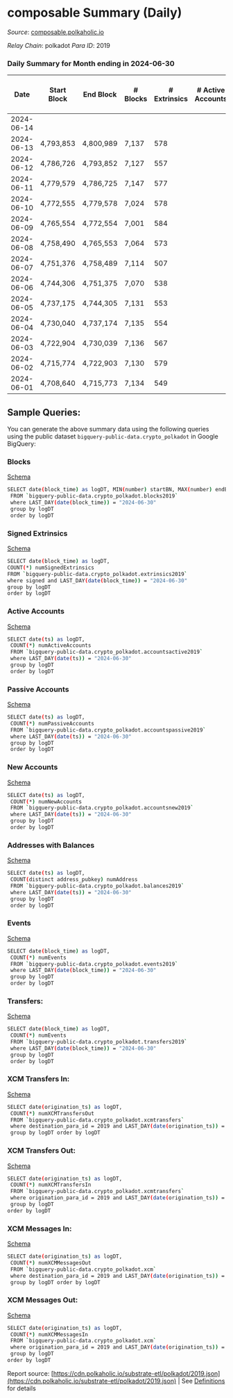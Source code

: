 # composable Summary (Daily)

_Source_: [composable.polkaholic.io](https://composable.polkaholic.io)

*Relay Chain*: polkadot
*Para ID*: 2019



### Daily Summary for Month ending in 2024-06-30


| Date    | Start Block | End Block | # Blocks | # Extrinsics | # Active Accounts | # Passive Accounts | # New Accounts | # Addresses | # Events  | # Transfers ($USD) | # XCM Transfers In ($USD) | # XCM Transfers Out ($USD) | # XCM In | # XCM Out | Issues |
|---------|-------------|-----------|----------|--------------|-------------------|--------------------|----------------|-------------|-----------|--------------------|---------------------------|----------------------------|----------|-----------|--------|
| 2024-06-14 |  |  |  |  |  |  |  |  |  |   |   |   |  |  |  |
| 2024-06-13 | 4,793,853 | 4,800,989 | 7,137 | 578 |  |  |  |  | 26,015 | 7,146  |   |   |  |  |  |
| 2024-06-12 | 4,786,726 | 4,793,852 | 7,127 | 557 |  |  |  | 46 | 25,785 | 7,134  |   |   |  |  |  |
| 2024-06-11 | 4,779,579 | 4,786,725 | 7,147 | 577 |  |  |  | 46 | 26,021 | 7,156  |   |   |  |  |  |
| 2024-06-10 | 4,772,555 | 4,779,578 | 7,024 | 578 |  |  |  | 46 | 25,640 | 7,032  |   |   |  |  |  |
| 2024-06-09 | 4,765,554 | 4,772,554 | 7,001 | 584 |  |  |  | 46 | 28,681 | 7,016  |   |   |  |  |  |
| 2024-06-08 | 4,758,490 | 4,765,553 | 7,064 | 573 |  |  |  | 46 | 32,807 | 7,073  |   |   |  |  |  |
| 2024-06-07 | 4,751,376 | 4,758,489 | 7,114 | 507 |  |  |  | 46 | 28,553 | 7,123  |   |   |  |  |  |
| 2024-06-06 | 4,744,306 | 4,751,375 | 7,070 | 538 |  |  |  | 46 | 25,469 | 7,077  |   |   |  |  |  |
| 2024-06-05 | 4,737,175 | 4,744,305 | 7,131 | 553 |  |  |  | 46 | 25,718 | 7,135  |   |   |  |  |  |
| 2024-06-04 | 4,730,040 | 4,737,174 | 7,135 | 554 |  |  |  | 46 | 25,774 | 7,141  |   |   |  |  |  |
| 2024-06-03 | 4,722,904 | 4,730,039 | 7,136 | 567 |  |  |  | 46 | 25,881 | 7,143  |   |   |  |  |  |
| 2024-06-02 | 4,715,774 | 4,722,903 | 7,130 | 579 |  |  |  | 46 | 25,940 | 7,139  |   |   |  |  |  |
| 2024-06-01 | 4,708,640 | 4,715,773 | 7,134 | 549 |  |  |  | 46 | 25,707 | 7,139  |   |   |  |  |  |

## Sample Queries:
You can generate the above summary data using the following queries using the public dataset `bigquery-public-data.crypto_polkadot` in Google BigQuery:


### Blocks 

[Schema](https://github.com/colorfulnotion/substrate-etl/blob/main/schema/blocks.json)

```bash
SELECT date(block_time) as logDT, MIN(number) startBN, MAX(number) endBN, COUNT(*) numBlocks 
 FROM `bigquery-public-data.crypto_polkadot.blocks2019`  
 where LAST_DAY(date(block_time)) = "2024-06-30" 
 group by logDT 
 order by logDT
```

### Signed Extrinsics 

[Schema](https://github.com/colorfulnotion/substrate-etl/blob/main/schema/extrinsics.json)

```bash
SELECT date(block_time) as logDT, 
COUNT(*) numSignedExtrinsics 
FROM `bigquery-public-data.crypto_polkadot.extrinsics2019`  
where signed and LAST_DAY(date(block_time)) = "2024-06-30" 
group by logDT 
order by logDT
```

### Active Accounts 

[Schema](https://github.com/colorfulnotion/substrate-etl/blob/main/schema/accountsactive.json)

```bash
SELECT date(ts) as logDT, 
 COUNT(*) numActiveAccounts 
 FROM `bigquery-public-data.crypto_polkadot.accountsactive2019` 
 where LAST_DAY(date(ts)) = "2024-06-30" 
 group by logDT 
 order by logDT
```

### Passive Accounts 

[Schema](https://github.com/colorfulnotion/substrate-etl/blob/main/schema/accountspassive.json)

```bash
SELECT date(ts) as logDT, 
 COUNT(*) numPassiveAccounts 
 FROM `bigquery-public-data.crypto_polkadot.accountspassive2019` 
 where LAST_DAY(date(ts)) = "2024-06-30" 
 group by logDT 
 order by logDT
```

### New Accounts 

[Schema](https://github.com/colorfulnotion/substrate-etl/blob/main/schema/accountsnew.json)

```bash
SELECT date(ts) as logDT, 
 COUNT(*) numNewAccounts 
 FROM `bigquery-public-data.crypto_polkadot.accountsnew2019` 
 where LAST_DAY(date(ts)) = "2024-06-30" 
 group by logDT
 order by logDT
```

### Addresses with Balances 

[Schema](https://github.com/colorfulnotion/substrate-etl/blob/main/schema/balances.json)

```bash
SELECT date(ts) as logDT,
 COUNT(distinct address_pubkey) numAddress 
 FROM `bigquery-public-data.crypto_polkadot.balances2019` 
 where LAST_DAY(date(ts)) = "2024-06-30" 
 group by logDT 
 order by logDT
```

### Events 

[Schema](https://github.com/colorfulnotion/substrate-etl/blob/main/schema/events.json)

```bash
SELECT date(block_time) as logDT, 
 COUNT(*) numEvents 
 FROM `bigquery-public-data.crypto_polkadot.events2019` 
 where LAST_DAY(date(block_time)) = "2024-06-30" 
 group by logDT 
 order by logDT
```

### Transfers:

[Schema](https://github.com/colorfulnotion/substrate-etl/blob/main/schema/transfers.json)

```bash
SELECT date(block_time) as logDT, 
 COUNT(*) numEvents 
 FROM `bigquery-public-data.crypto_polkadot.transfers2019` 
 where LAST_DAY(date(block_time)) = "2024-06-30" 
 group by logDT 
 order by logDT
```

### XCM Transfers In: 

[Schema](https://github.com/colorfulnotion/substrate-etl/blob/main/schema/xcmtransfers.json)

```bash
SELECT date(origination_ts) as logDT, 
 COUNT(*) numXCMTransfersOut 
 FROM `bigquery-public-data.crypto_polkadot.xcmtransfers` 
 where destination_para_id = 2019 and LAST_DAY(date(origination_ts)) = "2024-06-30" 
 group by logDT order by logDT
```

### XCM Transfers Out: 

[Schema](https://github.com/colorfulnotion/substrate-etl/blob/main/schema/xcmtransfers.json)

```bash
SELECT date(origination_ts) as logDT, 
 COUNT(*) numXCMTransfersIn 
 FROM `bigquery-public-data.crypto_polkadot.xcmtransfers` 
 where origination_para_id = 2019 and LAST_DAY(date(origination_ts)) = "2024-06-30" 
 group by logDT 
order by logDT
```

### XCM Messages In: 

[Schema](https://github.com/colorfulnotion/substrate-etl/blob/main/schema/xcm.json)

```bash
SELECT date(origination_ts) as logDT, 
 COUNT(*) numXCMMessagesOut 
 FROM `bigquery-public-data.crypto_polkadot.xcm` 
 where destination_para_id = 2019 and LAST_DAY(date(origination_ts)) = "2024-06-30" 
 group by logDT order by logDT
```

### XCM Messages Out: 

[Schema](https://github.com/colorfulnotion/substrate-etl/blob/main/schema/xcm.json)

```bash
SELECT date(origination_ts) as logDT, 
 COUNT(*) numXCMMessagesIn 
 FROM `bigquery-public-data.crypto_polkadot.xcm` 
 where origination_para_id = 2019 and LAST_DAY(date(origination_ts)) = "2024-06-30" 
 group by logDT 
order by logDT
```


Report source: [https://cdn.polkaholic.io/substrate-etl/polkadot/2019.json](https://cdn.polkaholic.io/substrate-etl/polkadot/2019.json) | See [Definitions](/DEFINITIONS.md) for details
